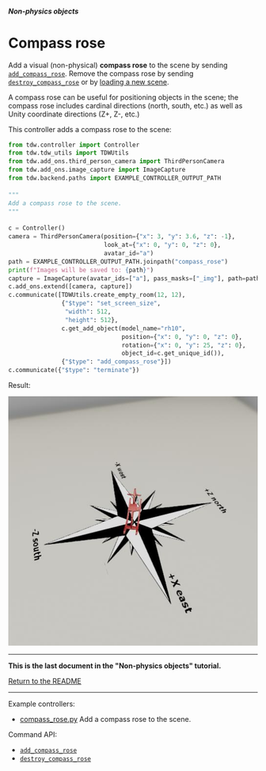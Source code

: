 ##### Non-physics objects

# Compass rose

Add a visual (non-physical) **compass rose** to the scene by sending [`add_compass_rose`](../../api/command_api.md#add_compass_rose). Remove the compass rose by sending [`destroy_compass_rose`](../../api/command_api.md#destroy_compass_rose) or by [loading a new scene](../scene_setup_high_level/reset_scene.md).

A compass rose can be useful for positioning objects in the scene; the compass rose includes cardinal directions (north, south, etc.) as well as Unity coordinate directions (Z+, Z-, etc.)

This controller adds a compass rose to the scene:

```python
from tdw.controller import Controller
from tdw.tdw_utils import TDWUtils
from tdw.add_ons.third_person_camera import ThirdPersonCamera
from tdw.add_ons.image_capture import ImageCapture
from tdw.backend.paths import EXAMPLE_CONTROLLER_OUTPUT_PATH

"""
Add a compass rose to the scene.
"""

c = Controller()
camera = ThirdPersonCamera(position={"x": 3, "y": 3.6, "z": -1},
                           look_at={"x": 0, "y": 0, "z": 0},
                           avatar_id="a")
path = EXAMPLE_CONTROLLER_OUTPUT_PATH.joinpath("compass_rose")
print(f"Images will be saved to: {path}")
capture = ImageCapture(avatar_ids=["a"], pass_masks=["_img"], path=path)
c.add_ons.extend([camera, capture])
c.communicate([TDWUtils.create_empty_room(12, 12),
               {"$type": "set_screen_size",
                "width": 512,
                "height": 512},
               c.get_add_object(model_name="rh10",
                                position={"x": 0, "y": 0, "z": 0},
                                rotation={"x": 0, "y": 25, "z": 0},
                                object_id=c.get_unique_id()),
               {"$type": "add_compass_rose"}])
c.communicate({"$type": "terminate"})
```

Result:

![](images/compass_rose.jpg)

***

**This is the last document in the "Non-physics objects" tutorial.**

[Return to the README](../../../README.md)

***

Example controllers:

- [compass_rose.py](https://github.com/threedworld-mit/tdw/blob/master/Python/example_controllers/non_physics/compass_rose.py)  Add a compass rose to the scene.

Command API:

- [`add_compass_rose`](../../api/command_api.md#add_compass_rose)
- [`destroy_compass_rose`](../../api/command_api.md#destroy_compass_rose)